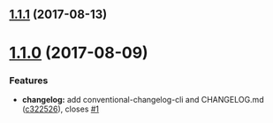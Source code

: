 <a name="1.1.1"></a>
## [1.1.1](https://github.com/alexdiliberto/eslint-config/compare/v1.1.0...v1.1.1) (2017-08-13)



<a name="1.1.0"></a>
# [1.1.0](https://github.com/alexdiliberto/eslint-config/compare/v1.0.4...v1.1.0) (2017-08-09)


### Features

* **changelog:** add conventional-changelog-cli and CHANGELOG.md ([c322526](https://github.com/alexdiliberto/eslint-config/commit/c322526)), closes [#1](https://github.com/alexdiliberto/eslint-config/issues/1)




